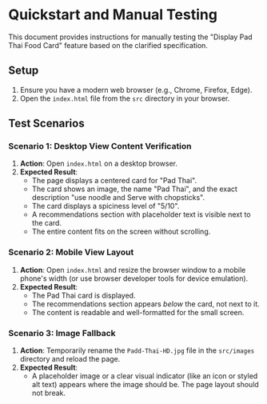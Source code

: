 # Quickstart and Manual Testing

This document provides instructions for manually testing the "Display Pad Thai Food Card" feature based on the clarified specification.

## Setup
1.  Ensure you have a modern web browser (e.g., Chrome, Firefox, Edge).
2.  Open the `index.html` file from the `src` directory in your browser.

## Test Scenarios

### Scenario 1: Desktop View Content Verification
1.  **Action**: Open `index.html` on a desktop browser.
2.  **Expected Result**:
    -   The page displays a centered card for "Pad Thai".
    -   The card shows an image, the name "Pad Thai", and the exact description "use noodle and Serve with chopsticks".
    -   The card displays a spiciness level of "5/10".
    -   A recommendations section with placeholder text is visible next to the card.
    -   The entire content fits on the screen without scrolling.

### Scenario 2: Mobile View Layout
1.  **Action**: Open `index.html` and resize the browser window to a mobile phone's width (or use browser developer tools for device emulation).
2.  **Expected Result**:
    -   The Pad Thai card is displayed.
    -   The recommendations section appears *below* the card, not next to it.
    -   The content is readable and well-formatted for the small screen.

### Scenario 3: Image Fallback
1.  **Action**: Temporarily rename the `Padd-Thai-HD.jpg` file in the `src/images` directory and reload the page.
2.  **Expected Result**:
    -   A placeholder image or a clear visual indicator (like an icon or styled alt text) appears where the image should be. The page layout should not break.